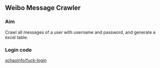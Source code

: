 ## Weibo Message Crawler

### Aim
Crawl all messages of a user with username and password, and generate a excel table.

### Login code
[xchaoinfo/fuck-login](https://github.com/xchaoinfo/fuck-login)
